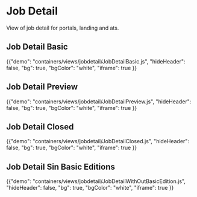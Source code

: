 # Job Detail

<p class="description">View of job detail for portals, landing and ats.</p>

## Job Detail Basic
{{"demo": "containers/views/jobdetail/JobDetailBasic.js", "hideHeader": false, "bg": true, "bgColor": "white", "iframe": true }}

## Job Detail Preview
{{"demo": "containers/views/jobdetail/JobDetailPreview.js", "hideHeader": false, "bg": true, "bgColor": "white", "iframe": true }}

## Job Detail Closed
{{"demo": "containers/views/jobdetail/JobDetailClosed.js", "hideHeader": false, "bg": true, "bgColor": "white", "iframe": true }}

## Job Detail Sin Basic Editions
{{"demo": "containers/views/jobdetail/JobDetailWithOutBasicEdition.js", "hideHeader": false, "bg": true, "bgColor": "white", "iframe": true }}


